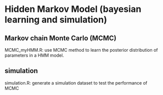 # Hidden Markov Model (bayesian learning and simulation)

## Markov chain Monte Carlo (MCMC)
MCMC_myHMM.R: use MCMC method to learn the posterior distribution of parameters in a HMM model.

## simulation
simulation.R: generate a simulation dataset to test the performance of MCMC
